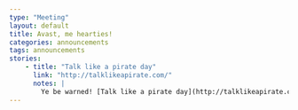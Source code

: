```yaml
---
type: "Meeting"
layout: default
title: Avast, me hearties!
categories: announcements
tags: announcements
stories:
    - title: "Talk like a pirate day"
      link: "http://talklikeapirate.com/"
      notes: |
        Ye be warned! [Talk like a pirate day](http://talklikeapirate.com/) be the 19th of September.
---
```

